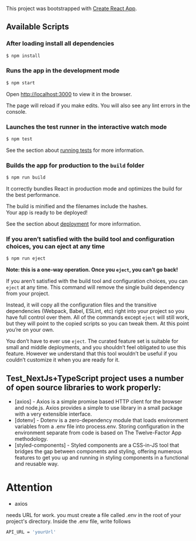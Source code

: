    This project was bootstrapped with [Create React App](https://github.com/facebook/create-react-app).

## Available Scripts


### After loading install all dependencies

```sh
$ npm install 
```

### Runs the app in the development mode

```sh
$ npm start 
```

Open [http://localhost:3000](http://localhost:3000) to view it in the browser.

The page will reload if you make edits.
You will also see any lint errors in the console.

### Launches the test runner in the interactive watch mode
```sh
$ npm test 
``` 

See the section about [running tests](https://facebook.github.io/create-react-app/docs/running-tests) for more information.

### Builds the app for production to the `build` folder
```sh
$ npm run build 
``` 
It correctly bundles React in production mode and optimizes the build for the best performance.

The build is minified and the filenames include the hashes.<br>
Your app is ready to be deployed!

See the section about [deployment](https://facebook.github.io/create-react-app/docs/deployment) for more information.

### If you aren’t satisfied with the build tool and configuration choices, you can eject at any time
```sh
$ npm run eject 
``` 
**Note: this is a one-way operation. Once you `eject`, you can’t go back!**

If you aren’t satisfied with the build tool and configuration choices, you can `eject` at any time. This command will remove the single build dependency from your project.

Instead, it will copy all the configuration files and the transitive dependencies (Webpack, Babel, ESLint, etc) right into your project so you have full control over them. All of the commands except `eject` will still work, but they will point to the copied scripts so you can tweak them. At this point you’re on your own.

You don’t have to ever use `eject`. The curated feature set is suitable for small and middle deployments, and you shouldn’t feel obligated to use this feature. However we understand that this tool wouldn’t be useful if you couldn’t customize it when you are ready for it.

## Test_NextJs+TypeScript project uses a number of open source libraries to work properly:

* [axios] - Axios is a simple promise based HTTP client for the browser and node.js. Axios provides a simple to use library in a small package with a very extensible interface.
* [dotenv] - Dotenv is a zero-dependency module that loads environment variables from a .env file into process.env. Storing configuration in the environment separate from code is based on The Twelve-Factor App methodology.
* [styled-components] - Styled components are a CSS-in-JS tool that bridges the gap between components and styling, offering numerous features to get you up and running in styling components in a functional and reusable way. 

# Attention 

- axios 

needs URL for work. you must create a file called .env in the root of your project's directory. Inside the .env file, write follows  

```sh
API_URL = 'yourUrl'
```
   